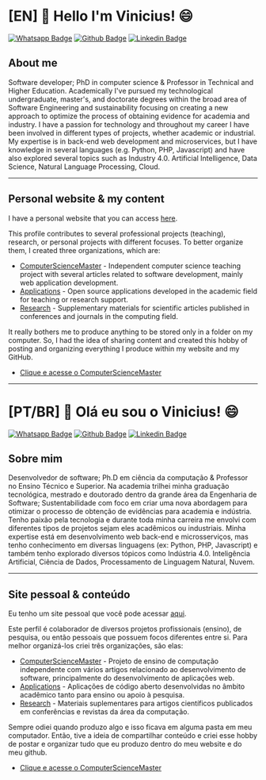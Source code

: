 # [EN] 👋 Hello I'm Vinicius! 😄 

[![Whatsapp Badge](https://img.shields.io/badge/WhatsApp-25D366?style=for-the-badge&logo=whatsapp&logoColor=white&link=https://wa.me/5516992431468)](https://wa.me/5516992431468)
[![Github Badge](https://img.shields.io/badge/GitHub-100000?style=for-the-badge&logo=github&logoColor=white&link=https://github.com/vinnydsstos)](https://github.com/vinnydsstos)
[![Linkedin Badge](https://img.shields.io/badge/LinkedIn-0077B5?style=for-the-badge&logo=linkedin&logoColor=white&link=https://www.linkedin.com/in/vinicius-dos-santos/)](https://www.linkedin.com/in/vinicius-dos-santos/)

## About me

Software developer; PhD in computer science & Professor in Technical and Higher Education. Academically I've pursued my technological undergraduate, master's, and doctorate degrees within the broad area of ​​Software Engineering and sustainability focusing on creating a new approach to optimize the process of obtaining evidence for academia and industry. I have a passion for technology and throughout my career I have been involved in different types of projects, whether academic or industrial. My expertise is in back-end web development and microservices, but I have knowledge in several languages ​​(e.g. Python, PHP, Javascript) and have also explored several topics such as Industry 4.0. Artificial Intelligence, Data Science, Natural Language Processing, Cloud.

---

## Personal website & my content

I have a personal website that you can access [here](https://vinnydsstos.github.io/academic-bio/).

This profile contributes to several professional projects (teaching), research, or personal projects with different focuses. To better organize them, I created three organizations, which are:

- [ComputerScienceMaster](https://github.com/ComputerScienceMaster) - Independent computer science teaching project with several articles related to software development, mainly web application development.
- [Applications](https://github.com/csm-applications) - Open source applications developed in the academic field for teaching or research support.
- [Research](https://github.com/CSM-Research) - Supplementary materials for scientific articles published in conferences and journals in the computing field.

It really bothers me to produce anything to be stored only in a folder on my computer. So, I had the idea of ​​sharing content and created this hobby of posting and organizing everything I produce within my website and my GitHub.

- [Clique e acesse o ComputerScienceMaster](https://www.computersciencemaster.com.br)



---



# [PT/BR] 👋 Olá eu sou o Vinicius! 😄 

[![Whatsapp Badge](https://img.shields.io/badge/WhatsApp-25D366?style=for-the-badge&logo=whatsapp&logoColor=white&link=https://wa.me/5516992431468)](https://wa.me/5516992431468)
[![Github Badge](https://img.shields.io/badge/GitHub-100000?style=for-the-badge&logo=github&logoColor=white&link=https://github.com/vinnydsstos)](https://github.com/vinnydsstos)
[![Linkedin Badge](https://img.shields.io/badge/LinkedIn-0077B5?style=for-the-badge&logo=linkedin&logoColor=white&link=https://www.linkedin.com/in/vinicius-dos-santos/)](https://www.linkedin.com/in/vinicius-dos-santos/)

## Sobre mim

Desenvolvedor de software; Ph.D em ciência da computação & Professor no Ensino Técnico e Superior. Na academia trilhei minha graduação tecnológica, mestrado e doutorado dentro da grande área da Engenharia de Software; Sustentabilidade com foco em criar uma nova abordagem para otimizar o processo de obtenção de evidências para academia e indústria. Tenho paixão pela tecnologia e durante toda minha carreira me envolvi com diferentes tipos de projetos sejam eles acadêmicos ou industriais. Minha expertise está em desenvolvimento web back-end e microsserviços, mas tenho conhecimento em diversas linguagens (ex: Python, PHP, Javascript) e também tenho explorado diversos tópicos como Indústria 4.0. Inteligência Artificial, Ciência de Dados, Processamento de Linguagem Natural, Nuvem.

---

## Site pessoal & conteúdo

Eu tenho um site pessoal que você pode acessar [aqui](https://vinnydsstos.github.io/academic-bio/).

Este perfil é colaborador de diversos projetos profissionais (ensino), de pesquisa, ou então pessoais que possuem focos diferentes entre si. Para melhor organizá-los criei três organizações, são elas:

- [ComputerScienceMaster](https://github.com/ComputerScienceMaster) - Projeto de ensino de computação independente com vários artigos relacionado ao desenvolvimento de software, principalmente do desenvolvimento de aplicações web.
- [Applications](https://github.com/csm-applications) - Aplicações de código aberto desenvolvidas no âmbito acadêmico tanto para ensino ou apoio à pesquisa.
- [Research](https://github.com/CSM-Research) - Materiais suplementares para artigos científicos publicados em conferências e revistas da área da computação.

Sempre odiei quando produzo algo e isso ficava em alguma pasta em meu computador. Então, tive a ideia de compartilhar conteúdo e criei esse hobby de postar e organizar tudo que eu produzo dentro do meu website e do meu github. 

- [Clique e acesse o ComputerScienceMaster](https://www.computersciencemaster.com.br)


